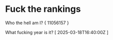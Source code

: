 # Fuck the rankings

Who the hell am I?
{ 11056157 }

What fucking year is it?
[ 2025-03-18T16:40:00Z ]
